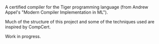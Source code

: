 A certified compiler for the Tiger programming language (from Andrew Appel's
"Modern Compiler Implementation in ML").

Much of the structure of this project and some of the techniques used
are inspired by CompCert.

Work in progress.
